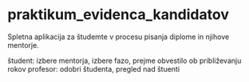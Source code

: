 # praktikum_evidenca_kandidatov

Spletna aplikacija za študemte v procesu pisanja diplome in njihove mentorje.

študent: izbere mentorja, izbere fazo, prejme obvestilo ob približevanju rokov
profesor: odobri študenta, pregled nad štuenti

